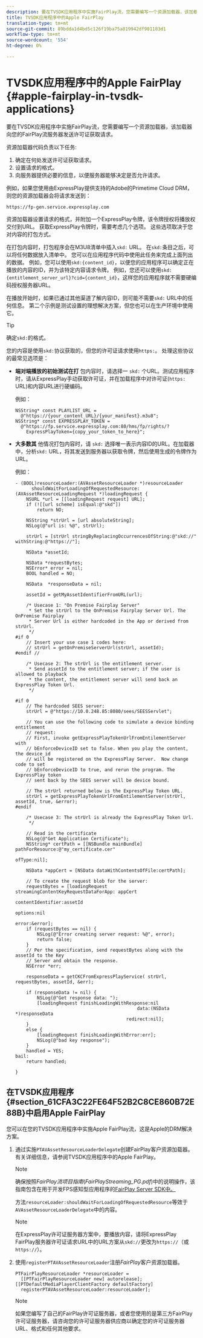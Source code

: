 ```yaml
---
description: 要在TVSDK应用程序中实施FairPlay流，您需要编写一个资源加载器，该加载器向您的FairPlay流服务器发送许可证获取请求。
title: TVSDK应用程序中的Apple FairPlay
translation-type: tm+mt
source-git-commit: 89bdda1d4bd5c126f19ba75a819942df901183d1
workflow-type: tm+mt
source-wordcount: '554'
ht-degree: 0%

---
```



# TVSDK应用程序中的Apple FairPlay {#apple-fairplay-in-tvsdk-applications}

要在TVSDK应用程序中实施FairPlay流，您需要编写一个资源加载器，该加载器向您的FairPlay流服务器发送许可证获取请求。

资源加载器代码负责以下任务:

1. 确定在何处发送许可证获取请求。
1. 设置请求的格式。
1. 向服务器提供必要的信息，以便服务器能够决定是否允许请求。

例如，如果您使用由ExpressPlay提供支持的Adobe的Primetime Cloud DRM，则您的资源加载器会将请求发送到：

```
https://fp-gen.service.expressplay.com
```

资源加载器设置请求的格式，并附加一个ExpressPlay令牌，该令牌授权将播放权交付到URL。 获取ExpressPlay令牌时，需要考虑几个选项。 这些选项取决于您对内容的打包方式。

在打包内容时，打包程序会在M3U8清单中插入`skd:` URL。 在`skd:`条目之后，可以将任何数据放入清单中。 您可以在应用程序代码中使用此任务来完成上面列出的数据。 例如，您可以使用`skd:{content_id}`，以便您的应用程序可以确定正在播放的内容的ID，并为该特定内容请求令牌。 例如，您还可以使用`skd:{entitlement_server_url}?cid={content_id}`，这样您的应用程序就不需要硬编码授权服务器URL。

在播放开始时，如果已通过其他渠道了解内容ID，则可能不需要`skd:` URL中的任何信息。 第二个示例是测试设置的理想解决方案，但您也可以在生产环境中使用它。

>[!TIP]
>
>确定`skd:`的格式。

您的内容是使用`skd:`协议获取的，但您的许可证请求使用`https:`。 处理这些协议的最常见选项是：

* **端对端播放的初始测试在打** 包内容时，请选择一 `skd:` 个URL。测试应用程序时，请从ExpressPlay手动获取许可证，并在加载程序中对许可证(`https:` URL)和内容URL进行硬编码。

   例如：

   ```
   NSString* const PLAYLIST_URL =  
     @"https://{your_content_URL}/{your_manifest}.m3u8"; 
   NSString* const EXPRESSPLAY_TOKEN =  
     @"https://fp.service.expressplay.com:80/hms/fp/rights/? 
       ExpressPlayToken={copy_your_token_to_here}";
   ```

* **大多数其** 他情况打包内容时，请 `skd:` 选择唯一表示内容ID的URL。在加载器中，分析`skd:` URL，将其发送到服务器以获取令牌，然后使用生成的令牌作为URL。

   例如：

   ```
   - (BOOL)resourceLoader:(AVAssetResourceLoader *)resourceLoader  
         shouldWaitForLoadingOfRequestedResource:(AVAssetResourceLoadingRequest *)loadingRequest { 
       NSURL *url = [[loadingRequest request] URL]; 
       if (![[url scheme] isEqual:@"skd"]) 
           return NO; 
   
       NSString *strUrl = [url absoluteString]; 
       NSLog(@"url is: %@", strUrl); 
   
       strUrl = [strUrl stringByReplacingOccurrencesOfString:@"skd://" withString:@"https://"]; 
   
       NSData *assetId; 
   
       NSData *requestBytes; 
       NSError* error = nil; 
       BOOL handled = NO; 
   
       NSData  *responseData = nil; 
   
       assetId = getMyAssetIdentifierFromURL(url); 
   
       /* Usecase 1: "On Premise Fairplay Server" 
        * Set the strUrl to the OnPremise Fairplay Server Url. The OnPremise Fairplay  
        * Server Url is either hardcoded in the App or derived from strUrl. 
        */ 
   #if 0  
       // Insert your use case 1 codes here: 
       // strUrl = getOnPremiseServerUrl(strUrl, assetId); 
   #endif // 
   
       /* Usecase 2: The strUrl is the entitlement server. 
        * Send assetId to the entitlement server; if the user is allowed to playback  
        * the content, the entitlement server will send back an ExpressPlay Token Url. 
        */ 
   
   #if 0 
       // The hardcoded SEES server: 
       strUrl = @"https://10.0.248.85:8080/sees/SEESServlet"; 
   
       // You can use the following code to simulate a device binding entitlement  
       // request:  
       // First, invoke getExpressPlayTokenUrlFromEntilementServer with  
       // bEnforceDeviceID set to false. When you play the content, the device_id  
       // will be registered on the ExpressPlay Server.  Now change code to set  
       // bEnforceDeviceID to true, and rerun the program. The ExpressPlay token  
       // sent back by the SEES server will be device bound. 
   
       // The strUrl returned below is the ExpressPlay Token URL. 
       strUrl = getExpressPlayTokenUrlFromEntilementServer(strUrl, assetId, true, &error); 
   #endif 
   
       /* Usecase 3: The strUrl is already the ExpressPlay Token Url. 
        */ 
   
       // Read in the certificate 
       NSLog(@"Get Application Certificate"); 
       NSString* certPath = [[NSBundle mainBundle] pathForResource:@"my_certificate.cer"  
                                                            ofType:nil]; 
   
       NSData *appCert = [NSData dataWithContentsOfFile:certPath]; 
   
       // To create the request blob for the server: 
       requestBytes = [loadingRequest streamingContentKeyRequestDataForApp: appCert 
                                                         contentIdentifier:assetId  
                                                                   options:nil  
                                                                     error:&error]; 
       if (requestBytes == nil) { 
           NSLog(@"Error creating server request: %@", error); 
           return false; 
       } 
       // Per the specification, send requestBytes along with the assetId to the Key 
       // Server and obtain the response. 
       NSError *err; 
   
       responseData = getCKCFromExpressPlayService( strUrl, requestBytes, assetId, &err); 
   
       if (responseData != nil) { 
           NSLog(@"Get response data: "); 
           [loadingRequest finishLoadingWithResponse:nil  
                                                data:(NSData *)responseData 
                                            redirect:nil]; 
       } 
       else { 
           [loadingRequest finishLoadingWithError:err]; 
           NSLog(@"bad key response"); 
       } 
       handled = YES; 
   bail: 
       return handled; 
   
   }
   ```

## 在TVSDK应用程序{#section_61CFA3C22FE64F52B2C8CE860B72E88B}中启用Apple FairPlay

您可以在您的TVSDK应用程序中实施Apple FairPlay流，这是Apple的DRM解决方案。

1. 通过实施`PTAVAssetResourceLoaderDelegate`创建FairPlay客户资源加载器。 有关详细信息，请参阅TVSDK应用程序中的Apple FairPlay。

   >[!NOTE]
   >
   >确保按照&#x200B;*FairPlay流项目指南*(*FairPlayStreaming_PG.pdf*)中的说明操作，该指南包含在用于开发FPS感知型应用程序的[FairPlay Server SDK中。](https://developer.apple.com/services-account/download?path=/Developer_Tools/FairPlay_Streaming_SDK/FairPlay_Streaming_Server_SDK.zip)

   方法`resourceLoader:shouldWaitForLoadingOfRequestedResource`等效于`AVAssetResourceLoaderDelegate`中的内容。

   >[!NOTE]
   >
   >在ExpressPlay许可证服务器方案中，要播放内容，请将ExpressPlay FairPlay服务器许可证请求URL中的URL方案从`skd://`更改为`https://`（或`https://`）。

1. 使用`registerPTAVAssetResourceLoader`注册&#x200B;*FairPlay*&#x200B;客户资源加载器。

   ```
   PTFairPlayResourceLoader *resourceLoader =  
     [[PTFairPlayResourceLoader new] autorelease];  
   [[PTDefaultMediaPlayerClientFactory defaultFactory]  
     registerPTAVAssetResourceLoader:resourceLoader];
   ```

   >[!NOTE]
   >
   >如果您编写了自己的FairPlay许可证服务器，或者您使用的是第三方FairPlay许可证服务器，请咨询您的许可证服务器供应商以确定您的许可证服务器URL、格式和任何其他要求。